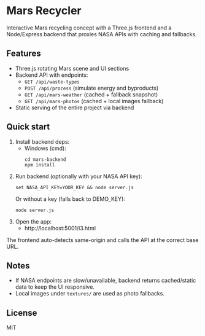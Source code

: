 # Mars Recycler

Interactive Mars recycling concept with a Three.js frontend and a Node/Express backend that proxies NASA APIs with caching and fallbacks.

## Features
- Three.js rotating Mars scene and UI sections
- Backend API with endpoints:
  - `GET /api/waste-types`
  - `POST /api/process` (simulate energy and byproducts)
  - `GET /api/mars-weather` (cached + fallback snapshot)
  - `GET /api/mars-photos` (cached + local images fallback)
- Static serving of the entire project via backend

## Quick start
1. Install backend deps:
   - Windows (cmd):
     ```
     cd mars-backend
     npm install
     ```
2. Run backend (optionally with your NASA API key):
   ```
   set NASA_API_KEY=YOUR_KEY && node server.js
   ```
   Or without a key (falls back to DEMO_KEY):
   ```
   node server.js
   ```
3. Open the app:
   - http://localhost:5001/i3.html

The frontend auto-detects same-origin and calls the API at the correct base URL.

## Notes
- If NASA endpoints are slow/unavailable, backend returns cached/static data to keep the UI responsive.
- Local images under `textures/` are used as photo fallbacks.

## License
MIT
